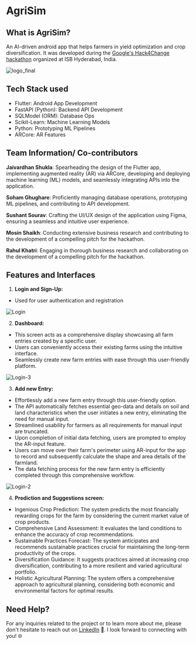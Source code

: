# AgriSim

## What is AgriSim?
An AI-driven android app that helps farmers in yield optimization and crop diversification. It was developed during the [Google's Hack4Change hackathon](https://programs.t-hub.co/hack4change/) organized at ISB Hyderabad, India.

![logo_final](https://github.com/jaivsh/Agrisim/assets/93859359/bb5532cc-639c-4e34-80d0-96fb6c167c8d)


## Tech Stack used
- Flutter: Android App Development
- FastAPI (Python): Backend API Development
- SQLModel (ORM): Database Ops
- Scikit-Learn: Machine Learning Models
- Python: Prototyping ML Pipelines
- ARCore: AR Features

## Team Information/ Co-contributors


**Jaivardhan Shukla**: Spearheading the design of the Flutter app, implementing augmented reality (AR) via ARCore, developing and deploying machine learning (ML) models, and seamlessly integrating APIs into the application.

**Soham Ghughare**: Proficiently managing database operations, prototyping ML pipelines, and contributing to API development.

**Sushant Sourav**: Crafting the UI/UX design of the application using Figma, ensuring a seamless and intuitive user experience.

**Mosin Shaikh**: Conducting extensive business research and contributing to the development of a compelling pitch for the hackathon.

**Rahul Khatri**: Engaging in thorough business research and collaborating on the development of a compelling pitch for the hackathon.

## Features and Interfaces

1. **Login and Sign-Up:**

- Used for user authentication and registration

![Login](https://github.com/jaivsh/Agrisim/assets/93859359/95ebeea1-46ee-4b44-8198-3675e8b9ee2a)


2. **Dashboard:**

- This screen acts as a comprehensive display showcasing all farm entries created by a specific user.
- Users can conveniently access their existing farms using the intuitive interface.
- Seamlessly create new farm entries with ease through this user-friendly platform.

![Login-3](https://github.com/jaivsh/Agrisim/assets/93859359/8d46d0b9-b9c8-4ebc-a394-fa79f9ddd4c2)



3. **Add new Entry:**
   
- Effortlessly add a new farm entry through this user-friendly option.
- The API automatically fetches essential geo-data and details on soil and land characteristics when the user initiates a new entry, eliminating the need for manual input.
- Streamlined usability for farmers as all requirements for manual input are truncated.
- Upon completion of initial data fetching, users are prompted to employ the AR-input feature.
- Users can move over their farm's perimeter using AR-input for the app to record and subsequently calculate the shape and area details of the farmland.
- The data fetching process for the new farm entry is efficiently completed through this comprehensive workflow.

![Login-2](https://github.com/jaivsh/Agrisim/assets/93859359/219057c2-37cf-44ab-83ae-28011c0cd910)


4. **Prediction and Suggestions screen:**

- Ingenious Crop Prediction: The system predicts the most financially rewarding crops for the farm by considering the current market value of crop products.
- Comprehensive Land Assessment: It evaluates the land conditions to enhance the accuracy of crop recommendations.
- Sustainable Practices Forecast: The system anticipates and recommends sustainable practices crucial for maintaining the long-term productivity of the crops.
- Diversification Guidance: It suggests practices aimed at increasing crop diversification, contributing to a more resilient and varied agricultural portfolio.
- Holistic Agricultural Planning: The system offers a comprehensive approach to agricultural planning, considering both economic and environmental factors for optimal results.


## Need Help?

For any inquiries related to the project or to learn more about me, please don't hesitate to reach out on [LinkedIn](https://www.linkedin.com/in/jaivardhan-shukla-3633a2190/) 🚀. I look forward to connecting with you! 🌐







